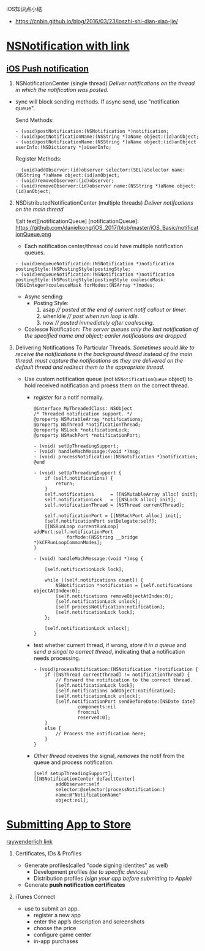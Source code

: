 iOS知识点小结
* https://cnbin.github.io/blog/2016/03/23/ioszhi-shi-dian-xiao-jie/

# [NSNotification with link](https://developer.apple.com/library/content/documentation/Cocoa/Conceptual/Notifications/Articles/Notifications.html#//apple_ref/doc/uid/20000215-BCICIHGE)
## [iOS Push notification](http://www.jianshu.com/p/a70b77cbdfd2)

1. NSNotificationCenter (single thread) _Deliver notifications on the thread in which the notification was posted._

  * sync will block sending methods. If async send, use "notification queue".

    Send Methods:
    ```
    - (void)postNotification:(NSNotification *)notification;
    - (void)postNotificationName:(NSString *)aName object:(id)anObject;
    - (void)postNotificationName:(NSString *)aName object:(id)anObject userInfo:(NSDictionary *)aUserInfo;
    ```
    Register Methods:
    ```
    - (void)addObserver:(id)observer selector:(SEL)aSelector name:(NSString *)aName object:(id)anObject;
    - (void)removeObserver:(id)observer;
    - (void)removeObserver:(id)observer name:(NSString *)aName object:(id)anObject;
    ```

2. NSDistributedNotificationCenter (multiple threads) _Deliver notifcations on the main thread_

    ![alt text][notificationQueue]
[notificationQueue]: https://github.com/danielkong/iOS_2017/blob/master/iOS_Basic/notificationQueue.png

    * Each notification center/thread could have multiple notification queues.

    ```
    - (void)enqueueNotification:(NSNotification *)notification postingStyle:(NSPostingStyle)postingStyle;
    - (void)enqueueNotification:(NSNotification *)notification postingStyle:(NSPostingStyle)postingStyle coalesceMask:(NSUInteger)coalesceMask forModes:(NSArray *)modes;
    ```

      * Async sending:
        * Posting Style:
            1. asap _// posted at the end of current notif callout or timer._
            2. whenIdle _// post when run loop is idle._
            3. now  _// posted immediately after coalescing._
      * Coalesce Notification: _The server queues only the last notification of the specified name and object; earlier notifications are dropped._

3. Delivering Notifications To Particular Threads. _Sometimes would like to receive the notifications in the background thread instead of the main thread. must capture the notifications as they are delivered on the default thread and redirect them to the appropriate thread._ 
    
    * Use custom notification queue (not `NSNotificationQueue` object) to hold received notification and proess them on the correct thread.
        - *register* for a notif normally.
            ```
            @interface MyThreadedClass: NSObject
            /* Threaded notification support. */
            @property NSMutableArray *notifications;
            @property NSThread *notificationThread;
            @property NSLock *notificationLock;
            @property NSMachPort *notificationPort;
             
            - (void) setUpThreadingSupport;
            - (void) handleMachMessage:(void *)msg;
            - (void) processNotification:(NSNotification *)notification;
            @end
            ```
            ```
            - (void) setUpThreadingSupport {
                if (self.notifications) {
                    return;
                }
                self.notifications      = [[NSMutableArray alloc] init];
                self.notificationLock   = [[NSLock alloc] init];
                self.notificationThread = [NSThread currentThread];
             
                self.notificationPort = [[NSMachPort alloc] init];
                [self.notificationPort setDelegate:self];
                [[NSRunLoop currentRunLoop] addPort:self.notificationPort
                        forMode:(NSString __bridge *)kCFRunLoopCommonModes];
            }
            ```
            ```
            - (void) handleMachMessage:(void *)msg {
 
                [self.notificationLock lock];
             
                while ([self.notifications count]) {
                    NSNotification *notification = [self.notifications objectAtIndex:0];
                    [self.notifications removeObjectAtIndex:0];
                    [self.notificationLock unlock];
                    [self processNotification:notification];
                    [self.notificationLock lock];
                };
             
                [self.notificationLock unlock];
            }
            ```
        - test whether current thread, if wrong, *store it in a queue* and *send a singal to correct thread*, indicating that a notification needs processing.

            ```
            - (void)processNotification:(NSNotification *)notification {
                if ([NSThread currentThread] != notificationThread) {
                    // Forward the notification to the correct thread.
                    [self.notificationLock lock];
                    [self.notifications addObject:notification];
                    [self.notificationLock unlock];
                    [self.notificationPort sendBeforeDate:[NSDate date]
                            components:nil
                            from:nil
                            reserved:0];
                }
                else {
                    // Process the notification here;
                }
            }
            ```
        - *Other thread* reveives the signal, *removes* the notif from the queue and process notification.

            ```
            [self setupThreadingSupport];
            [[NSNotificationCenter defaultCenter]
                    addObserver:self
                    selector:@selector(processNotification:)
                    name:@"NotificationName"
                    object:nil];
            ```

# [Submitting App to Store](https://developer.apple.com/library/content/documentation/IDEs/Conceptual/AppDistributionGuide/SubmittingYourApp/SubmittingYourApp.html)

[raywenderlich link](https://www.raywenderlich.com/127936/submit-an-app-part-1)

1. Certificates, IDs & Profiles
    * Generate profiles(called "code signing identites" as well)
        - Development profiles _(tie to specific devices)_
        - Distribution profiles _(sign your app before submitting to Apple)_
    * Generate **push notification certificates**

2. iTunes Connect
    * use to submit an app. 
        -  register a new app
        -  enter the app’s description and screenshots
        -  choose the price
        -  configure game center
        -  in-app purchases

